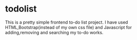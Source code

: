 # todolist
This is a pretty simple frontend to-do list project.
I have used HTML,Bootstrap(instead of my own css file) and Javascript for adding,removing and searching my to-do works.
